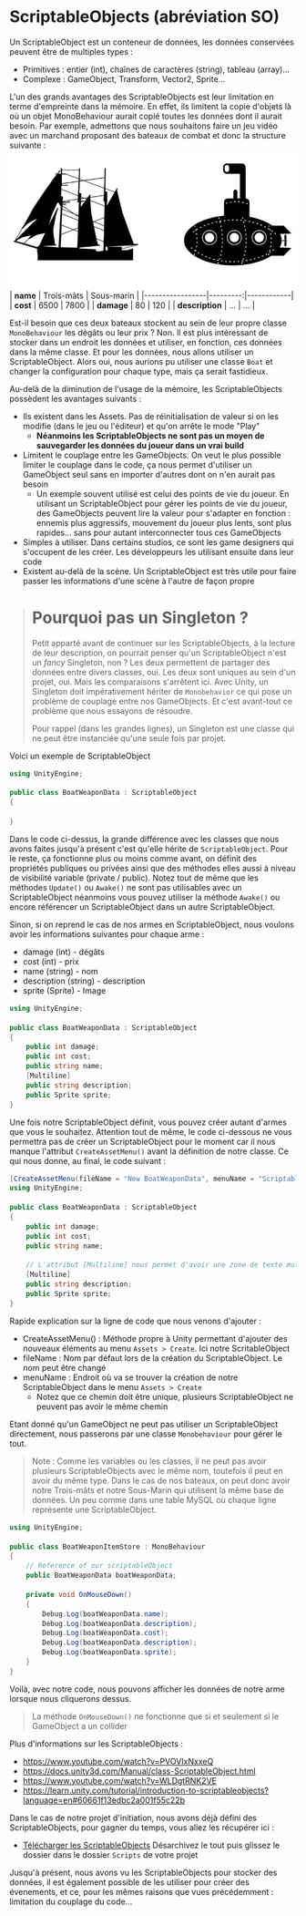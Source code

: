 # ScriptableObjects (abréviation SO)

Un ScriptableObject est un conteneur de données, les données conservées peuvent être de multiples types :
- Primitives : entier (int), chaînes de caractères (string), tableau (array)...
- Complexe : GameObject, Transform, Vector2, Sprite...

L'un des grands avantages des ScriptableObjects est leur limitation en terme d'empreinte dans la mémoire. En effet, ils limitent la copie d'objets là où un objet MonoBehaviour aurait copié toutes les données dont il aurait besoin. Par exemple, admettons que nous souhaitons faire un jeu vidéo avec un marchand proposant des bateaux de combat et donc la structure suivante :
![Alt text](bateaux-SO.jpg)
| **name**        | Trois-mâts | Sous-marin |
|-----------------|---------:|------------|
| **cost**        | 6500     | 7800       |
| **damage**      | 80       | 120        |
| **description** | ...      | ...        |

Est-il besoin que ces deux bateaux stockent au sein de leur propre classe `MonoBehaviour` les dégâts ou leur prix ? Non. Il est plus intéressant de stocker dans un endroit les données et utiliser, en fonction, ces données dans la même classe. Et pour les données, nous allons utiliser un ScriptableObject. Alors oui, nous aurions pu utiliser une classe `Boat` et changer la configuration pour chaque type, mais ça serait fastidieux.

Au-delà de la diminution de l'usage de la mémoire, les ScriptableObjects possèdent les avantages suivants :
- Ils existent dans les Assets. Pas de réinitialisation de valeur si on les modifie (dans le jeu ou l'éditeur) et qu'on arrête le mode "Play"
    - **Néanmoins les ScriptableObjects ne sont pas un moyen de sauvegarder les données du joueur dans un vrai build**
- Limitent le couplage entre les GameObjects. On veut le plus possible limiter le couplage dans le code, ça nous permet d'utiliser un GameObject seul sans en importer d'autres dont on n'en aurait pas besoin 
    - Un exemple souvent utilisé est celui des points de vie du joueur. En utilisant un ScriptableObject pour gérer les points de vie du joueur, des GameObjects peuvent lire la valeur pour s'adapter en fonction : ennemis plus aggressifs, mouvement du joueur plus lents, sont plus rapides... sans pour autant interconnecter tous ces GameObjects
- Simples à utiliser. Dans certains studios, ce sont les game designers qui s'occupent de les créer. Les développeurs les utilisant ensuite dans leur code
- Existent au-delà de la scène. Un ScriptableObject est très utile pour faire passer les informations d'une scène à l'autre de façon propre

> # Pourquoi pas un Singleton ?
> 
> Petit apparté avant de continuer sur les ScriptableObjects, à la lecture de leur description, on pourrait penser qu'un ScriptableObject n'est un _fancy_ Singleton, non ? Les deux permettent de partager des données entre divers classes, oui. Les deux sont uniques au sein d'un projet, oui. Mais les comparaisons s'arrêtent ici. Avec Unity, un Singleton doit impérativement hériter de `Monobehavior` ce qui pose un problème de couplage entre nos GameObjects. Et c'est avant-tout ce problème que nous essayons de résoudre.
> 
> Pour rappel (dans les grandes lignes), un Singleton est une classe qui ne peut être instanciée qu'une seule fois par projet.

Voici un exemple de ScriptableObject

```cs
using UnityEngine;

public class BoatWeaponData : ScriptableObject
{

}
```
Dans le code ci-dessus, la grande différence avec les classes que nous avons faites jusqu'à présent c'est qu'elle hérite de `ScriptableObject`. Pour le reste, ça fonctionne plus ou moins comme avant, on définit des propriétés publiques ou privées ainsi que des méthodes elles aussi à niveau de visibilité variable (private / public). Notez tout de même que les méthodes `Update()` ou `Awake()` ne sont pas utilisables avec un ScriptableObject néanmoins vous pouvez utiliser la méthode `Awake()` ou encore référencer un ScriptableObject dans un autre ScriptableObject.

Sinon, si on reprend le cas de nos armes en ScriptableObject, nous voulons avoir les informations suivantes pour chaque arme :
- damage (int) - dégâts
- cost (int) - prix
- name (string) - nom
- description (string) - description
- sprite (Sprite) - Image

```cs
using UnityEngine;

public class BoatWeaponData : ScriptableObject
{
    public int damage;
    public int cost;
    public string name;
    [Multiline]
    public string description;
    public Sprite sprite;
}
```

Une fois notre ScriptableObject définit, vous pouvez créer autant d'armes que vous le souhaitez. Attention tout de même, le code ci-dessous ne vous permettra pas de créer un ScriptableObject pour le moment car il nous manque l'attribut `CreateAssetMenu()` avant la définition de notre classe. Ce qui nous donne, au final, le code suivant :
```cs
[CreateAssetMenu(fileName = "New BoatWeaponData", menuName = "ScriptableObjects/BoatWeaponData")]
using UnityEngine;

public class BoatWeaponData : ScriptableObject
{
    public int damage;
    public int cost;
    public string name;

    // L'attribut [Multiline] nous permet d'avoir une zone de texte multiligne dans l'inspecteur Unity, un peu comme <textarea> en HTML
    [Multiline] 
    public string description;
    public Sprite sprite;
}
```
Rapide explication sur la ligne de code que nous venons d'ajouter :
- CreateAssetMenu() : Méthode propre à Unity permettant d'ajouter des nouveaux éléments au menu `Assets > Create`. Ici notre ScritableObject
- fileName : Nom par défaut lors de la création du ScriptableObject. Le nom peut être changé
- menuName : Endroit où va se trouver la création de notre ScriptableObject dans le menu `Assets > Create`
    - Notez que ce chemin doit être unique, plusieurs ScriptableObject ne peuvent pas avoir le même chemin

Etant donné qu'un GameObject ne peut pas utiliser un ScriptableObject directement, nous passerons par une classe `Monobehaviour` pour gérer le tout.

> Note : Comme les variables ou les classes, il ne peut pas avoir plusieurs ScriptableObjects avec le même nom, toutefois il peut en avoir du même type. Dans le cas de nos bateaux, on peut donc avoir notre Trois-mâts et notre Sous-Marin qui utilisent la même base de données. Un peu comme dans une table MySQL où chaque ligne représente une ScriptableObject.

```cs
using UnityEngine;

public class BoatWeaponItemStore : MonoBehaviour
{ 
    // Reference of our scriptableObject
    public BoatWeaponData boatWeaponData;

    private void OnMouseDown() 
    {
        Debug.Log(boatWeaponData.name); 
        Debug.Log(boatWeaponData.description); 
        Debug.Log(boatWeaponData.cost);
        Debug.Log(boatWeaponData.description);
        Debug.Log(boatWeaponData.sprite);
    }
}
```
Voilà, avec notre code, nous pouvons afficher les données de notre arme lorsque nous cliquerons dessus.

> La méthode `OnMouseDown()` ne fonctionne que si et seulement si le GameObject a un collider

Plus d'informations sur les ScriptableObjects :
- https://www.youtube.com/watch?v=PVOVIxNxxeQ
- https://docs.unity3d.com/Manual/class-ScriptableObject.html
- https://www.youtube.com/watch?v=WLDgtRNK2VE
- https://learn.unity.com/tutorial/introduction-to-scriptableobjects?language=en#60661f13edbc2a001f55c22b

Dans le cas de notre projet d'initiation, nous avons déjà défini des ScriptableObjects, pour gagner du temps, vous allez les récupérer ici :
- [Télécharger les ScriptableObjects](https://download-directory.github.io/?url=https%3A%2F%2Fgithub.com%2FDanYellow%2Fcours%2Ftree%2Fmain%2Fcreation-et-design-interactif-s4%2Ftravaux-pratiques%2Fnumero-1%2Fsamples%2Fbeginner-base%2FAssets%2FScripts%2FScriptableObjects)
Désarchivez le tout puis glissez le dossier dans le dossier `Scripts` de votre projet

Jusqu'à présent, nous avons vu les ScriptableObjects pour stocker des données, il est également possible de les utiliser pour créer des évenements, et ce, pour les mêmes raisons que vues précédemment : limitation du couplage du code...